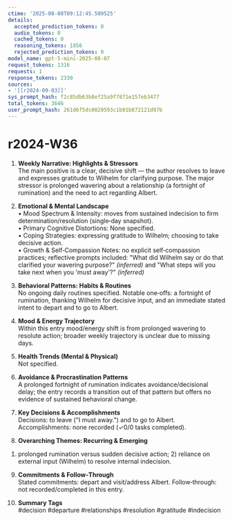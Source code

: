 ```yaml
---
ctime: '2025-08-08T09:12:45.509525'
details:
  accepted_prediction_tokens: 0
  audio_tokens: 0
  cached_tokens: 0
  reasoning_tokens: 1856
  rejected_prediction_tokens: 0
model_name: gpt-5-mini-2025-08-07
request_tokens: 1316
requests: 1
response_tokens: 2330
sources:
- '[[r2024-09-03]]'
sys_prompt_hash: f2c85db63b8ef25a9f7871e157eb3477
total_tokens: 3646
user_prompt_hash: 261d6f5dc0020593c1b01b872121d97b
---
```

# r2024-W36

1. **Weekly Narrative: Highlights & Stressors**  
The main positive is a clear, decisive shift — the author resolves to leave and expresses gratitude to Wilhelm for clarifying purpose. The major stressor is prolonged wavering about a relationship (a fortnight of rumination) and the need to act regarding Albert.

2. **Emotional & Mental Landscape**  
• Mood Spectrum & Intensity: moves from sustained indecision to firm determination/resolution (single‑day snapshot).  
• Primary Cognitive Distortions: None specified.  
• Coping Strategies: expressing gratitude to Wilhelm; choosing to take decisive action.  
• Growth & Self‑Compassion Notes: no explicit self‑compassion practices; reflective prompts included: "What did Wilhelm say or do that clarified your wavering purpose?" *(inferred)* and "What steps will you take next when you 'must away'?" *(inferred)*

3. **Behavioral Patterns: Habits & Routines**  
No ongoing daily routines specified. Notable one‑offs: a fortnight of rumination, thanking Wilhelm for decisive input, and an immediate stated intent to depart and to go to Albert.

4. **Mood & Energy Trajectory**  
Within this entry mood/energy shift is from prolonged wavering to resolute action; broader weekly trajectory is unclear due to missing days.

5. **Health Trends (Mental & Physical)**  
Not specified.

6. **Avoidance & Procrastination Patterns**  
A prolonged fortnight of rumination indicates avoidance/decisional delay; the entry records a transition out of that pattern but offers no evidence of sustained behavioral change.

7. **Key Decisions & Accomplishments**  
Decisions: to leave ("I must away.") and to go to Albert. Accomplishments: none recorded (✓0/0 tasks completed).

8. **Overarching Themes: Recurring & Emerging**  
1) prolonged rumination versus sudden decisive action; 2) reliance on external input (Wilhelm) to resolve internal indecision.

9. **Commitments & Follow‑Through**  
Stated commitments: depart and visit/address Albert. Follow‑through: not recorded/completed in this entry.

10. **Summary Tags**  
#decision #departure #relationships #resolution #gratitude #indecision
